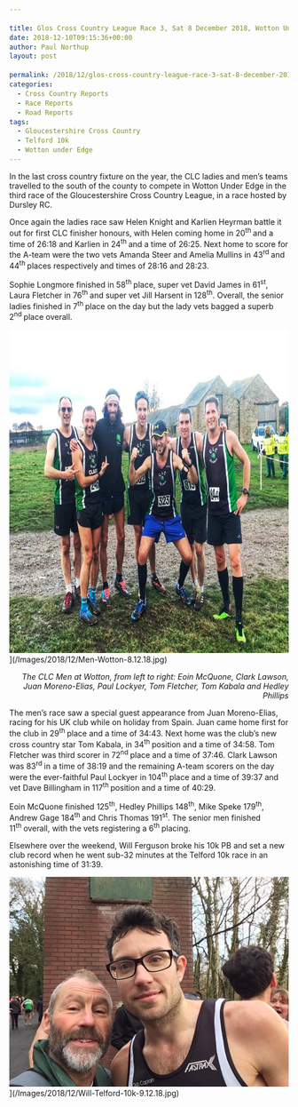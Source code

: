 ```yaml
---

title: Glos Cross Country League Race 3, Sat 8 December 2018, Wotton Under Edge
date: 2018-12-10T09:15:36+00:00
author: Paul Northup
layout: post

permalink: /2018/12/glos-cross-country-league-race-3-sat-8-december-2018-wotton-under-edge/
categories:
  - Cross Country Reports
  - Race Reports
  - Road Reports
tags:
  - Gloucestershire Cross Country
  - Telford 10k
  - Wotton under Edge
---
```

In the last cross country fixture on the year, the CLC ladies and men’s teams travelled to the south of the county to compete in Wotton Under Edge in the third race of the Gloucestershire Cross Country League, in a race hosted by Dursley RC.

Once again the ladies race saw Helen Knight and Karlien Heyrman battle it out for first CLC finisher honours, with Helen coming home in 20<sup>th </sup>and a time of 26:18 and Karlien in 24<sup>th </sup>and a time of 26:25. Next home to score for the A-team were the two vets Amanda Steer and Amelia Mullins in 43<sup>rd </sup>and 44<sup>th </sup>places respectively and times of 28:16 and 28:23.

Sophie Longmore finished in 58<sup>th </sup>place, super vet David James in 61<sup>st</sup>, Laura Fletcher in 76<sup>th </sup>and super vet Jill Harsent in 128<sup>th</sup>. Overall, the senior ladies finished in 7<sup>th </sup>place on the day but the lady vets bagged a superb 2<sup>nd </sup>place overall.

<img src="/Images/2018/12/Men-Wotton-8.12.18.jpg" alt="Men-Wotton-8.12.18" width="800" height="583" />](/Images/2018/12/Men-Wotton-8.12.18.jpg)

<p style="text-align: right;">
  <em>The CLC Men at Wotton, from left to right: Eoin McQuone, Clark Lawson, Juan Moreno-Elias, Paul Lockyer, Tom Fletcher, Tom Kabala and Hedley Phillips</em>
</p>

The men’s race saw a special guest appearance from Juan Moreno-Elias, racing for his UK club while on holiday from Spain. Juan came home first for the club in 29<sup>th </sup>place and a time of 34:43. Next home was the club’s new cross country star Tom Kabala, in 34<sup>th </sup>position and a time of 34:58. Tom Fletcher was third scorer in 72<sup>nd </sup>place and a time of 37:46. Clark Lawson was 83<sup>rd </sup>in a time of 38:19 and the remaining A-team scorers on the day were the ever-faithful Paul Lockyer in 104<sup>th </sup>place and a time of 39:37 and vet Dave Billingham in 117<sup>th </sup>position and a time of 40:29.

Eoin McQuone finished 125<sup>th</sup>, Hedley Phillips 148<sup>th</sup>, Mike Speke 179<sup>th</sup>, Andrew Gage 184<sup>th </sup>and Chris Thomas 191<sup>st</sup>. The senior men finished 11<sup>th </sup>overall, with the vets registering a 6<sup>th </sup>placing.

Elsewhere over the weekend, Will Ferguson broke his 10k PB and set a new club record when he went sub-32 minutes at the Telford 10k race in an astonishing time of 31:39.

<img src="/Images/2018/12/Will-Telford-10k-9.12.18.jpg" alt="Will-Telford-10k-9.12.18"/>](/Images/2018/12/Will-Telford-10k-9.12.18.jpg)
